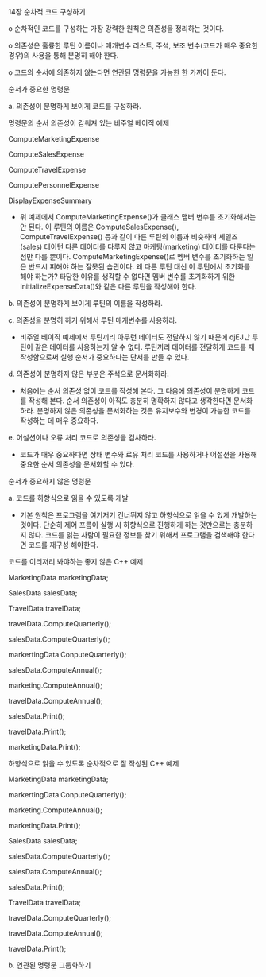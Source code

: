 14장 순차적 코드 구성하기

o 순차적인 코드를 구성하는 가장 강력한 원칙은 의존성을 정리하는 것이다.

o 의존성은 훌륭한 루틴 이름이나 매개변수 리스트, 주석, 보조 변수(코드가 매우 중요한 경우)의 사용을 통해 분명히 해야 한다.

o 코드의 순서에 의존하지 않는다면 연관된 명령문을 가능한 한 가까이 둔다.

 

순서가 중요한 명령문

a. 의존성이 분명하게 보이게 코드를 구성하라.

명령문의 순서 의존성이 감춰져 있는 비주얼 베이직 예제

ComputeMarketingExpense

ComputeSalesExpense

ComputeTravelExpense

ComputePersonnelExpense

DisplayExpenseSummary

 

- 위 예제에서 ComputeMarketingExpense()가 클래스 맴버 변수를 초기화해서는 안 된다. 이 루틴의 이름은 ComputeSalesExpense(), ComputeTravelExpense() 등과 같이 다른 루틴의 이름과 비슷하며 세일즈(sales) 데이턴 다른 데이터를 다루지 않고 마케팅(marketing) 데이터를 다룬다는 점만 다를 뿐이다. ComputeMarketingExpense()로 멤버 변수를 초기화하는 일은 반드시 피해야 하는 잘못된 습관이다. 왜 다른 루틴 대신 이 루틴에서 초기화를 해야 하는가? 타당한 이유를 생각할 수 없다면 멤버 변수를 초기화하기 위한 InitializeExpenseData()와 같은 다른 루틴을 작성해야 한다.

b. 의존성이 분명하게 보이게 루틴의 이름을 작성하라.

c. 의존성을 분명히 하기 위해서 루틴 매개변수를 사용하라.

- 비주얼 베이직 예제에서 루틴끼리 아무런 데이터도 전달하지 않기 때문에 djEJᅟᅡᆫ 루틴이 같은 데이터를 사용하는지 알 수 없다. 루틴끼리 데이터를 전달하게 코드를 재작성함으로써 실행 순서가 중요하다는 단서를 만들 수 있다.

d. 의존성이 분명하지 않은 부분은 주석으로 문서화하라.

- 처음에는 순서 의존성 없이 코드를 작성해 본다. 그 다음에 의존성이 분명하게 코드를 작성해 본다. 순서 의존성이 아직도 충분히 명확하지 않다고 생각한다면 문서화하라. 분명하지 않은 의존성을 문서화하는 것은 유지보수와 변경이 가능한 코드를 작성하는 데 매우 중요하다.

e. 어설션이나 오류 처리 코드로 의존성을 검사하라.

- 코드가 매우 중요하다면 상태 변수와 로유 처리 코드를 사용하거나 어설션을 사용해 중요한 순서 의존성을 문서화할 수 있다.

 

순서가 중요하지 않은 명령문

a. 코드를 하향식으로 읽을 수 있도록 개발

- 기본 원칙은 프로그램을 여기저기 건너뛰지 않고 하향식으로 읽을 수 있게 개발하는 것이다. 단순히 제어 프름이 실행 시 하향식으로 진행하게 하는 것만으로는 충분하지 않다. 코드를 읽는 사람이 필요한 정보를 찾기 위해서 프로그램을 검색해야 한다면 코드를 재구성 해야한다.

코드를 이리저리 봐야하는 좋지 않은 C++ 예제

MarketingData marketingData;

SalesData salesData;

TravelData travelData;

 

travelData.ComputeQuarterly();

salesData.ComputeQuarterly();

markertingData.ConputeQuarterly();

 

salesData.ComputeAnnual();

marketing.ComputeAnnual();

travelData.ComputeAnnual();

 

salesData.Print();

travelData.Print();

marketingData.Print();

 

하향식으로 읽을 수 있도록 순차적으로 잘 작성된 C++ 예제

MarketingData marketingData;

markertingData.ConputeQuarterly();

marketing.ComputeAnnual();

marketingData.Print();

 

SalesData salesData;

salesData.ComputeQuarterly();

salesData.ComputeAnnual();

salesData.Print();

 

TravelData travelData;

travelData.ComputeQuarterly();

travelData.ComputeAnnual();

travelData.Print();

 

b. 연관된 명령문 그룹화하기